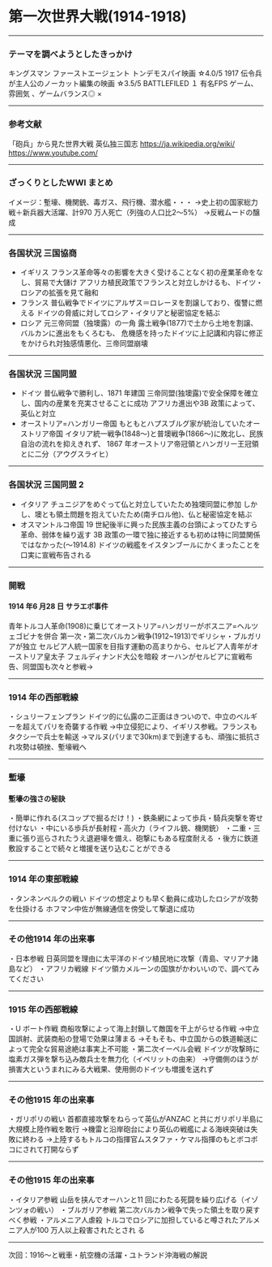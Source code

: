 # 第一次世界大戦(1914-1918)

---

### テーマを調べようとしたきっかけ
キングスマン ファーストエージェント
トンデモスパイ映画 ☆4.0/5
1917
伝令兵が主人公のノーカット編集の映画 ☆3.5/5
BATTLEFILED １
有名FPS ゲーム、雰囲気 、ゲームバランス◎ ×

---

### 参考文献
「砲兵」から見た世界大戦
英仏独三国志
https://ja.wikipedia.org/wiki/
https://www.youtube.com/

---

### ざっくりとしたWWI まとめ
イメージ：塹壕、機関銃、毒ガス、飛行機、潜水艦・・・
→史上初の国家総力戦＋新兵器大活躍、計970 万人死亡（列強の人口比2～5%）
→反戦ムードの醸成

---

### 各国状況 三国協商

- イギリス
フランス革命等々の影響を大きく受けることなく初の産業革命をなし、貿易で大儲け
アフリカ植民政策でフランスと対立しかけるも、ドイツ・ロシアの拡張を見て融和
- フランス
普仏戦争でドイツにアルザス＝ロレーヌを割譲しており、復讐に燃える
ドイツの脅威に対してロシア・イタリアと秘密協定を結ぶ
- ロシア
元三帝同盟（独墺露）の一角
露土戦争(1877)で土から土地を割譲、バルカンに進出をもくろむも、
危機感を持ったドイツに上記講和内容に修正をかけられ対独感情悪化、三帝同盟崩壊

---

### 各国状況 三国同盟
- ドイツ
普仏戦争で勝利し、1871 年建国
三帝同盟(独墺露)で安全保障を確立し、国内の産業を充実させることに成功
アフリカ進出や3B 政策によって、英仏と対立
- オーストリア=ハンガリー帝国
もともとハプスブルグ家が統治していたオーストリア帝国
イタリア統一戦争(1848～)と普墺戦争(1866～)に敗北し、民族自治の流れを抑えきれず、
1867 年オーストリア帝冠領とハンガリー王冠領とに二分（アウグスライヒ）

---

### 各国状況 三国同盟 2

- イタリア
チュニジアをめぐって仏と対立していたため独墺同盟に参加
しかし、墺とも領土問題を抱えていたため(南チロル他)、仏と秘密協定を結ぶ
- オスマントルコ帝国
19 世紀後半に興った民族主義の台頭によってひたすら革命、弱体を繰り返す
3B 政策の一環で独に接近するも初めは特に同盟関係ではなかった(～1914.8)
ドイツの戦艦をイスタンブールにかくまったことを口実に宣戦布告される

---

### 開戦

#### 1914 年6 月28 日 サラエボ事件
青年トルコ人革命(1908)に乗じてオーストリア=ハンガリーがボスニア=ヘルツェゴビナを併合
第一次・第二次バルカン戦争(1912~1913)でギリシャ・ブルガリアが独立
セルビア人統一国家を目指す運動の高まりから、セルビア人青年がオーストリア皇太子
フェルディナンド大公を暗殺 オーハンがセルビアに宣戦布告、同盟国も次々と参戦→

---

### 1914 年の西部戦線
・シュリーフェンプラン
ドイツ的に仏露の二正面はきついので、中立のベルギーを超えてパリを奇襲する作戦
→中立侵犯により、イギリス参戦。フランスもタクシーで兵士を輸送
→マルヌ(パリまで30km)まで到達するも、頑強に抵抗され攻勢は頓挫、塹壕戦へ

---

### 塹壕

#### 塹壕の強さの秘訣
・簡単に作れる(スコップで掘るだけ！)
・鉄条網によって歩兵・騎兵突撃を寄せ付けない
・中にいる歩兵が長射程・高火力（ライフル銃、機関銃）
・二重・三重に張り巡らされたうえ退避壕を備え、砲撃にもある程度耐える
・後方に鉄道敷設することで続々と増援を送り込むことができる

---

### 1914 年の東部戦線
・タンネンベルクの戦い
ドイツの想定よりも早く動員に成功したロシアが攻勢を仕掛ける
ホフマン中佐が無線通信を傍受して撃退に成功

---

### その他1914 年の出来事
・日本参戦
日英同盟を理由に太平洋のドイツ植民地に攻撃（青島、マリアナ諸島など）
・アフリカ戦線
ドイツ領カメルーンの国旗がかわいいので、調べてみてください

---

### 1915 年の西部戦線
・U ボート作戦
商船攻撃によって海上封鎖して敵国を干上がらせる作戦
→中立国誤射、武装商船の登場で効果は薄まる
→そもそも、中立国からの鉄道輸送によって完全な貿易途絶は事実上不可能
・第二次イーペル会戦
ドイツが攻撃時に塩素ガス弾を撃ち込み敵兵士を無力化（イペリットの由来）
→守備側のほうが損害大というまれにみる大戦果、使用側のドイツも増援を送れず

---

### その他1915 年の出来事
・ガリポリの戦い
首都直接攻撃をねらって英仏がANZAC と共にガリポリ半島に大規模上陸作戦を敢行
→機雷と沿岸砲台により英仏の戦艦による海峡突破は失敗に終わる
→上陸するもトルコの指揮官ムスタファ・ケマル指揮のもとボコボコにされて打開ならず

---

### その他1915 年の出来事
・イタリア参戦
山岳を挟んでオーハンと11 回にわたる死闘を繰り広げる（イゾンツォの戦い）
・ブルガリア参戦
第二次バルカン戦争で失った領土を取り戻すべく参戦
・アルメニア人虐殺
トルコでロシアに加担していると噂されたアルメニア人が100 万人以上殺害されたとされ
る

---

次回：1916～と戦車・航空機の活躍・ユトランド沖海戦の解説